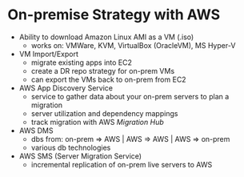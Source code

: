 # On-premise Strategy with AWS

* Ability to download Amazon Linux AMI as a VM (.iso)
  * works on: VMWare, KVM, VirtualBox (OracleVM), MS Hyper-V
* VM Import/Export
  * migrate existing apps into EC2
  * create a DR repo strategy for on-prem VMs
  * can export the VMs back to on-prem from EC2
* AWS App Discovery Service
  * service to gather data about your on-prem servers to plan a migration
  * server utilization and dependency mappings
  * track migration with AWS *Migration Hub*
* AWS DMS
  * dbs from: on-prem => AWS | AWS => AWS | AWS => on-prem
  * various db technologies
* AWS SMS (Server Migration Service)
  * incremental replication of on-prem live servers to AWS
